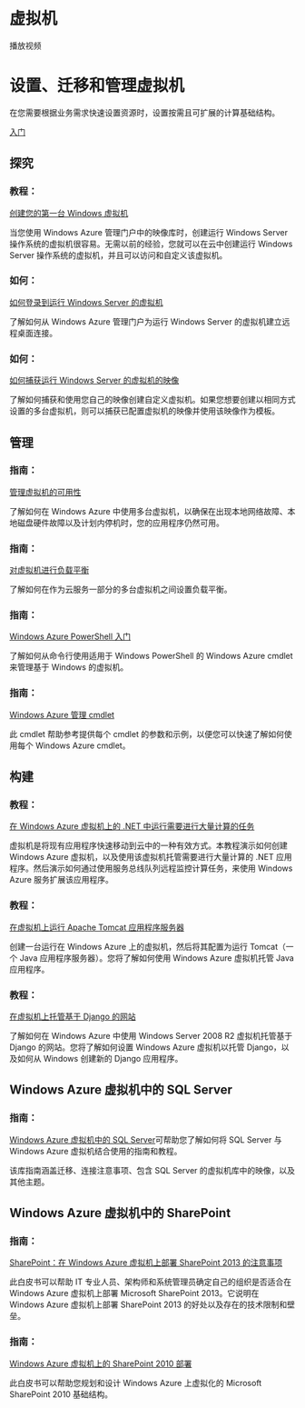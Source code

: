 <properties linkid="dev-net-Virtual-Machine" urlDisplayName="Windows Azure 虚拟机" pageTitle="Windows Azure 服务管理：虚拟机" metaKeywords="虚拟机" description="" metaCanonical="" services="虚拟机" documentationCenter="Services" title="Provision, migrate, and manage your virtual machines" authors="" solutions="" manager="" editor="" />
<tags ms.service="虚拟机"
    ms.date=""
    wacn.date=""
    />

<div class="template-sublanding-content-wrapper">
<h1>虚拟机</h1>
<div class="hero">
<div class="video" style="cursor: pointer; background-image: url('/media/manage_generic.png') !important;" onclick="document.location.href='http://go.microsoft.com/fwlink/p/?LinkId=254321'"><span class="icon">播放视频</span></div>
<div class="left-cont">
<h1>设置、迁移和管理虚拟机</h1>
<p>在您需要根据业务需求快速设置资源时，设置按需且可扩展的计算基础结构。</p>
<a href="/documentation/articles/virtual-machines-windows-tutorial/" class="site-arrowboxcta">入门</a></div>
</div>
<div class="service-articles">
<h2 id="header-0">探究</h2>
<div class="article-group build-windows" style="display: block;">
<div class="article">
<h3>教程：</h3>
<a href="/documentation/articles/virtual-machines-windows-tutorial/">创建您的第一台 Windows 虚拟机</a>
<p>当您使用 Windows Azure 管理门户中的映像库时，创建运行 Windows Server 操作系统的虚拟机很容易。无需以前的经验，您就可以在云中创建运行 Windows Server 操作系统的虚拟机，并且可以访问和自定义该虚拟机。</p>
</div>
<div class="article">
<h3>如何：</h3>
<a href="/zh-cn/manage/windows/how-to-guides/log-on-a-windows-vm/">如何登录到运行 Windows Server 的虚拟机</a>
<p>了解如何从 Windows Azure 管理门户为运行 Windows Server 的虚拟机建立远程桌面连接。</p>
</div>
<div class="article">
<h3>如何：</h3>
<a href="/zh-cn/manage/windows/how-to-guides/capture-an-image/">如何捕获运行 Windows Server 的虚拟机的映像 </a>
<p>了解如何捕获和使用您自己的映像创建自定义虚拟机。如果您想要创建以相同方式设置的多台虚拟机，则可以捕获已配置虚拟机的映像并使用该映像作为模板。</p>
</div>
</div>
</div>
<h2 id="header-1">管理</h2>
<div class="article-group build-windows" style="display: block;">
<div class="article">
<h3>指南：</h3>
<a href="/zh-cn/manage/windows/common-tasks/manage-vm-availability/">管理虚拟机的可用性</a>
<p>了解如何在 Windows Azure 中使用多台虚拟机，以确保在出现本地网络故障、本地磁盘硬件故障以及计划内停机时，您的应用程序仍然可用。</p>
</div>
<div class="article">
<h3>指南：</h3>
<a href="/zh-cn/manage/windows/common-tasks/how-to-load-balance-virtual-machines/">对虚拟机进行负载平衡</a>
<p>了解如何在作为云服务一部分的多台虚拟机之间设置负载平衡。</p>
</div>
<div class="article">
<h3>指南：</h3>
<a href="http://go.microsoft.com/fwlink/p/?linkID=254458">Windows Azure PowerShell 入门</a>
<p>了解如何从命令行使用适用于 Windows PowerShell 的 Windows Azure cmdlet 来管理基于 Windows 的虚拟机。</p>
</div>
<div class="article">
<h3>指南：</h3>
<a href="http://go.microsoft.com/fwlink/p/?linkID=254459">Windows Azure 管理 cmdlet</a>
<p>此 cmdlet 帮助参考提供每个 cmdlet 的参数和示例，以便您可以快速了解如何使用每个 Windows Azure cmdlet。</p>
</div>
<h2 id="header-3">构建</h2>
<div class="article-group build-windows" style="display: block;">
<div class="article">
<h3>教程：</h3>
<a href="/zh-cn/develop/net/tutorials/compute-intensive-task-on-a-virtual-machine/">在 Windows Azure 虚拟机上的 .NET 中运行需要进行大量计算的任务</a>
<p>虚拟机是将现有应用程序快速移动到云中的一种有效方式。本教程演示如何创建 Windows Azure 虚拟机，以及使用该虚拟机托管需要进行大量计算的 .NET 应用程序。然后演示如何通过使用服务总线队列远程监控计算任务，来使用 Windows Azure 服务扩展该应用程序。</p>
</div>
<div class="article">
<h3>教程：</h3>
<a href="/zh-cn/develop/java/tutorials/tomcat-on-a-virtual-machine/">在虚拟机上运行 Apache Tomcat 应用程序服务器 </a>
<p>创建一台运行在 Windows Azure 上的虚拟机，然后将其配置为运行 Tomcat（一个 Java 应用程序服务器）。您将了解如何使用 Windows Azure 虚拟机托管 Java 应用程序。</p>
</div>
<div class="article">
<h3>教程：</h3>
<a href="/zh-cn/develop/python/tutorials/web-app-with-django/">在虚拟机上托管基于 Django 的网站 </a>
<p>了解如何在 Windows Azure 中使用 Windows Server 2008 R2 虚拟机托管基于 Django 的网站。您将了解如何设置 Windows Azure 虚拟机以托管 Django，以及如何从 Windows 创建新的 Django 应用程序。</p>
</div>
</div>
<h2 id="header-3">Windows Azure 虚拟机中的 SQL Server</h2>
<div class="article-group build-windows" style="display: block;">
<div class="article">
<h3>指南：</h3>
<a href="http://go.microsoft.com/fwlink/p/?LinkID=293417">Windows Azure 虚拟机中的 SQL Server</a>可帮助您了解如何将 SQL Server 与 Windows Azure 虚拟机结合使用的指南和教程。
<p>该库指南涵盖迁移、连接注意事项、包含 SQL Server 的虚拟机库中的映像，以及其他主题。</p>
</div>
</div>
<h2 id="header-3">Windows Azure 虚拟机中的 SharePoint</h2>
<div class="article-group build-windows" style="display: block;">
<div class="article">
<h3>指南：</h3>
<a href="http://gallery.technet.microsoft.com/Technical-Deployment-db645804/">SharePoint：在 Windows Azure 虚拟机上部署 SharePoint 2013 的注意事项</a>
<p>此白皮书可以帮助 IT 专业人员、架构师和系统管理员确定自己的组织是否适合在 Windows Azure 虚拟机上部署 Microsoft SharePoint 2013。它说明在 Windows Azure 虚拟机上部署 SharePoint 2013 的好处以及存在的技术限制和壁垒。</p>
</div>
<div class="article">
<h3>指南：</h3>
<a href="/zh-cn/manage/windows/other-resources/sharepoint-on-azure/">Windows Azure 虚拟机上的 SharePoint 2010 部署</a>
<p>此白皮书可以帮助您规划和设计 Windows Azure 上虚拟化的 Microsoft SharePoint 2010 基础结构。</p>
</div>
</div>
</div>
</div>